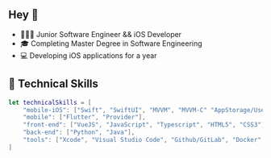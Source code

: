 ## Hey 👋

* 👩🏼‍💻 Junior Software Engineer && iOS Developer
* 🎓 Completing Master Degree in Software Engineering
* 💻 Developing iOS applications for a year

## 🧰 Technical Skills
```swift
let technicalSkills = [
    "mobile-iOS": ["Swift", "SwiftUI", "MVVM", "MVVM-C" "AppStorage/UserDefaults", "CoreData", "Chart"],
    "mobile": ["Flutter", "Provider"],
    "front-end": ["VueJS", "JavaScript", "Typescript", "HTML5", "CSS3"],
    "back-end": ["Python", "Java"],
    "tools": ["Xcode", "Visual Studio Code", "Github/GitLab", "Docker", "CreateML",
]
```
